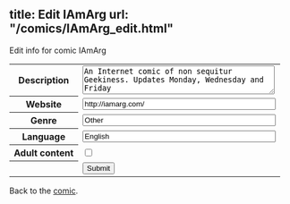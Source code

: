 title: Edit IAmArg
url: "/comics/IAmArg_edit.html"
---
Edit info for comic IAmArg

<form name="comic" action="http://gaepostmail.appspot.com/comic/" method="post">
<table class="comicinfo">
<tr>
<th>Description</th><td><textarea name="description" cols="40" rows="3">An Internet comic of non sequitur Geekiness. Updates Monday, Wednesday and Friday</textarea></td>
</tr>
<tr>
<th>Website</th><td><input type="text" name="url" value="http://iamarg.com/" size="40"/></td>
</tr>
<tr>
<th>Genre</th><td><input type="text" name="genre" value="Other" size="40"/></td>
</tr>
<tr>
<th>Language</th><td><input type="text" name="language" value="English" size="40"/></td>
</tr>
<tr>
<th>Adult content</th><td><input type="checkbox" name="adult" value="adult" /></td>
</tr>
<tr>
<th></th><td>
<input type="hidden" name="comic" value="IAmArg" />
<input type="submit" name="submit" value="Submit" />
</td>
</tr>
</table>
</form>

Back to the [comic](IAmArg.html).
